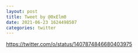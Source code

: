 ```yaml
--- 
layout: post 
title: Tweet by @0xElm0 
date: 2021-06-23 1624498507 
categories: twitter 
--- 
```

https://twitter.com/o/status/1407874846680403975